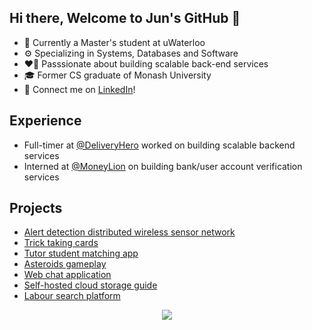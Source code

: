 ## Hi there, Welcome to Jun's GitHub 👋
- 🏫 Currently a Master's student at uWaterloo
- ⚙️ Specializing in Systems, Databases and Software
- ❤️‍🔥 Passsionate about building scalable back-end services
- 🎓 Former CS graduate of Monash University
- 🔗 Connect me on [LinkedIn](https://www.linkedin.com/in/itsjunqing/)!

## Experience 
- Full-timer at [@DeliveryHero](https://github.com/deliveryhero) worked on building scalable backend services
- Interned at [@MoneyLion](https://github.com/moneylion) on building bank/user account verification services

## Projects
- [Alert detection distributed wireless sensor network](https://github.com/itsjunqing/alert-detection-distributed-wsn-mpi)
- [Trick taking cards](https://github.com/itsjunqing/trick-taking-cards)
- [Tutor student matching app](https://github.com/itsjunqing/tutor-student-matching)
- [Asteroids gameplay](https://github.com/itsjunqing/asteriods)
- [Web chat application](https://github.com/itsjunqing/sThrive)
- [Self-hosted cloud storage guide](https://github.com/itsjunqing/tgf)
- [Labour search platform](https://github.com/itsjunqing/hackthevalley)

<p align="center">
<img src="https://streak-stats.demolab.com?user=itsjunqing&theme=monokai&hide_border=true&border_radius=10&date_format=M%20j%5B%2C%20Y%5D" />
</p>
